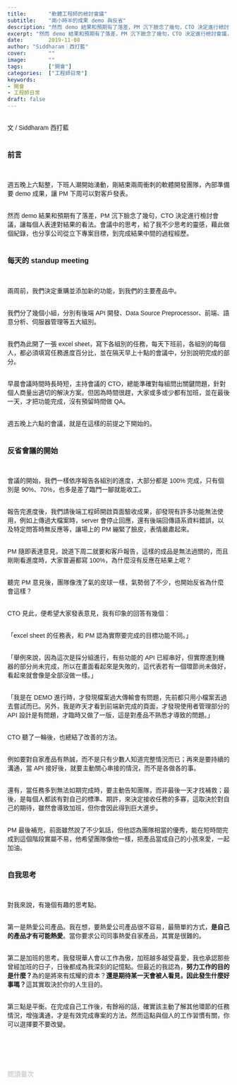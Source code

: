 ```yaml
---
title:       "軟體工程師的檢討會議"
subtitle:    "兩小時半的成果 demo 與反省"
description: "然而 demo 結果和預期有了落差，PM 沉下臉念了幾句，CTO 決定進行檢討會議，讓每個人表達對結果的看法。會議中的思考，給了我不少思考的靈感，藉此做個紀錄，也分享公司從立下專案目標，到完成結果中間的過程經歷......"
excerpt: "然而 demo 結果和預期有了落差，PM 沉下臉念了幾句，CTO 決定進行檢討會議，讓每個人表達對結果的看法。會議中的思考，給了我不少思考的靈感，藉此做個紀錄，也分享公司從立下專案目標，到完成結果中間的過程經歷......"
date:        2019-11-08
author: "Siddharam｜西打藍"
cover:       ""
image:       ""
tags:        ["開會"]
categories:  ["工程師日常"]
keywords:
- 開會
- 工程師日常
draft: false
---
```


<article style="font-family: 'Noto Sans TC', '微軟正黑體', sans-serif; font-weight: 300;">

<br>文 / Siddharam 西打藍<br><br>

<h3 class="article-h1-color">前言</h3><br>

週五晚上六點整，下班人潮開始湧動，剛結束兩周衝刺的軟體開發團隊，內部準備要 demo 成果，讓 PM 下周可以對客戶發表。<br><br>

然而 demo 結果和預期有了落差，PM 沉下臉念了幾句，CTO 決定進行檢討會議，讓每個人表達對結果的看法。會議中的思考，給了我不少思考的靈感，藉此做個紀錄，也分享公司從立下專案目標，到完成結果中間的過程經歷。<br><br>

<h3 class="article-h1-color">每天的 standup meeting</h3><br>

兩周前，我們決定重購並添加新的功能，到我們的主要產品中。<br><br>

我們分了幾個小組，分別有後端 API 開發、Data Source Preprocessor、前端、語意分析、伺服器管理等五大組別。<br><br>

我們為此開了一張 excel sheet，寫下各組別的任務，每天下班前，各組別的每個人，都必須填寫任務進度百分比，並在隔天早上十點的會議中，分別說明完成的部分。<br><br>

早晨會議時間時長時短，主持會議的 CTO，總能準確對每組問出關鍵問題，針對個人商量出適切的解決方案。但因為時間很趕，大家或多或少都有加班，並在最後一天，才把功能完成，沒有預留時間做 QA。<br><br>

週五晚上六點的會議，就是在這樣的前提之下開始的。<br><br>

<h3 class="article-h1-color">反省會議的開始</h3><br>

會議的開始，我們一樣依序報告各組別的進度，大部分都是 100% 完成，只有個別是 90%、70%，也多是差了臨門一腳就能收工。<br><br>

報告完進度後，我們請後端工程師開啟頁面驗收成果，卻發現有許多功能無法使用，例如上傳過大檔案時，server 會停止回應，還有後端回傳語系資料錯誤，以及特定問答時無反應等，讓場上的 PM 繃緊了臉皮，表情嚴肅起來。<br><br>

PM 隨即表達意見，說道下周二就要和客戶報告，這樣的成品是無法過關的，而且剛剛看進度時，大家普遍都寫 100%，為什麼沒有反應在結果上呢？<br><br>

聽完 PM 意見後，團隊像洩了氣的皮球一樣，氣勢弱了不少，也開始反省為什麼會這樣？<br><br>

CTO 見此，便希望大家發表意見，我有印象的回答有幾個：<br><br>

「excel sheet 的任務表，和 PM 認為實際要完成的目標功能不同。」<br><br>

「舉例來說，因為這次是採分組進行，有些功能的 API 已經串好，但實際進到機器的部分尚未完成，所以在畫面看起來是失敗的，這代表若有一個環節尚未做好，看起來就會像是全部沒做一樣。」<br><br>

「我是在 DEMO 進行時，才發現檔案過大傳輸會有問題，先前都只用小檔案丟過去嘗試而已。另外，我是昨天才看到前端新完成的頁面，才發現使用者管理部分的 API 設計是有問題，才臨時又做了一版，這是對產品不熟悉才導致的問題。」<br><br>

CTO 聽了一輪後，也總結了改善的方法。<br><br>

例如要對自家產品有熱誠，而不是只有少數人知道完整情況而已；再來是要持續的溝通，當 API 接好後，就要主動關心串接的情況，而不是各做各的事。<br><br>

還有，當任務多到無法如期完成時，要主動告知團隊，而非最後一天才找補救；最後，是每個人都該有對自己的標準、期許，來決定接收任務的多寡，這取決於對自己的期待，雖然會導致加班，但你會因此得到巨大進步。<br><br>

PM 最後補充，前面雖然說了不少氣話，但他認為團隊相當的優秀，能在短時間完成到這個階段實屬不易，他希望團隊像他一樣，把產品當成自己的小孩來愛，一起加油。<br><br>

<h3 class="article-h1-color">自我思考</h3><br>

對我來說，有幾個有趣的思考點。<br><br>

第一是熱愛公司產品。我在想，要熱愛公司產品很不容易，最簡單的方式，<b>是自己的產品才有可能熱愛</b>。當你要求公司同事熱愛自家產品，其實是很難的。<br><br>

第二是加班的思考。我發現華人會以工作為傲，加班越多越受喜愛，我也承認那些曾經加班的日子，日後都成為我深刻的記憶點。但最近的我認為，<b>努力工作的目的是什麼？</b>為的是將來有炫耀的資本？<b>還是期待某一天會被人看見，因此發生什麼好事嗎？</b>這其實取決於你的人生目的。<br><br>

第三點是平衡。在完成自己工作後，有餘裕的話，確實該主動了解其他環節的任務情況，增強溝通，才是有效完成專案的方法。然而這點與個人的工作習慣有關，你可以選擇要不要改變。<br><br>

<br><br><br>

</article>

<div style="color: #bfbfbf; font-size: 15px;" id="busuanzi_container_page_pv">
  閱讀量<span id="busuanzi_value_page_pv"></span>次
</div>

<script src="../../js/post.js"></script>
